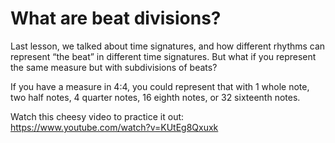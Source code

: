 # What are beat divisions?

Last lesson, we talked about time signatures, and how different rhythms can represent “the beat” in different time signatures. But what if you represent the same measure but with subdivisions of beats?

If you have a measure in 4:4, you could represent that with 1 whole note, two half notes, 4 quarter notes, 16 eighth notes, or 32 sixteenth notes.

Watch this cheesy video to practice it out: https://www.youtube.com/watch?v=KUtEg8Qxuxk

